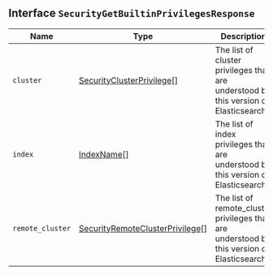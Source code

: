 ## Interface `SecurityGetBuiltinPrivilegesResponse`

| Name | Type | Description |
| - | - | - |
| `cluster` | [SecurityClusterPrivilege](./SecurityClusterPrivilege.md)[] | The list of cluster privileges that are understood by this version of Elasticsearch. |
| `index` | [IndexName](./IndexName.md)[] | The list of index privileges that are understood by this version of Elasticsearch. |
| `remote_cluster` | [SecurityRemoteClusterPrivilege](./SecurityRemoteClusterPrivilege.md)[] | The list of remote_cluster privileges that are understood by this version of Elasticsearch. |
